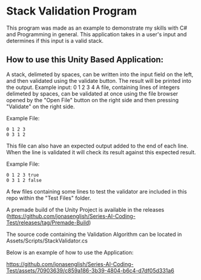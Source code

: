 # Stack Validation Program
This program was made as an example to demonstrate my skills with C# and Programming in general. This application takes in a user's input and determines if this input is a valid stack.

## How to use this Unity Based Application:
A stack, delimeted by spaces, can be written into the input field on the left, and then validated using the validate button. The result will be printed into the output. Example input: 0 1 2 3 4
A file, containing lines of integers delimeted by spaces, can be validated at once using the file browser opened by the "Open File" button on the right side and then pressing "Validate" on the right side.

Example File:
```
0 1 2 3
0 3 1 2
```

This file can also have an expected output added to the end of each line. When the line is validated it will check its result against this expected result.

Example File:
```
0 1 2 3 true
0 3 1 2 false
```

A few files containing some lines to test the validator are included in this repo within the "Test Files" folder.

A premade build of the Unity Project is available in the releases (https://github.com/jonasenglish/Series-AI-Coding-Test/releases/tag/Premade-Build)

The source code containing the Validation Algorithm can be located in Assets/Scripts/StackValidator.cs

Below is an example of how to use the Application:

https://github.com/jonasenglish/Series-AI-Coding-Test/assets/70903639/c859a186-3b39-4804-b6c4-d7df05d331a6


